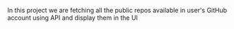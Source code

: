 In this project we are fetching all the public repos available in user's GitHub account using API and display them in the UI
